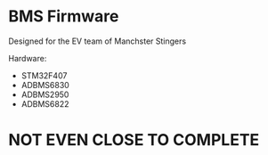 # BMS Firmware
Designed for the EV team of Manchster Stingers

Hardware:
 - STM32F407 
 - ADBMS6830
 - ADBMS2950
 - ADBMS6822
 
 # NOT EVEN CLOSE TO COMPLETE